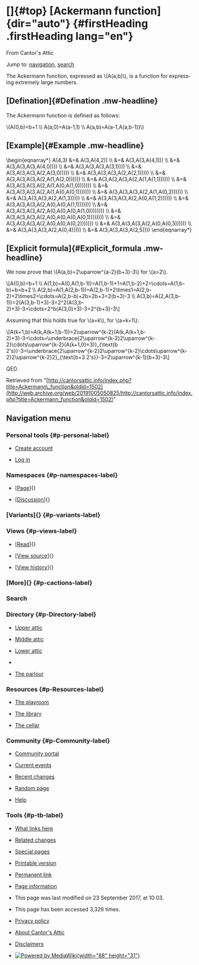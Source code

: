 <div id="mw-page-base" class="noprint">

</div>

<div id="mw-head-base" class="noprint">

</div>

<div id="content" class="mw-body" role="main">

[]{#top}
[Ackermann function]{dir="auto"} {#firstHeading .firstHeading lang="en"}
================================

<div id="bodyContent" class="mw-body-content">

<div id="siteSub">

From Cantor's Attic

</div>

<div id="contentSub">

</div>

<div id="jump-to-nav" class="mw-jump">

Jump to: [navigation](#mw-navigation), [search](#p-search)

</div>

<div id="mw-content-text" class="mw-content-ltr" lang="en" dir="ltr">

The Ackermann function, expressed as \\(A(a,b)\\), is a function for
expressing extremely large numbers.

[Defination]{#Defination .mw-headline}
--------------------------------------

The Ackermann function is defined as follows:

\\(A(0,b)=b+1 \\\\ A(a,0)=A(a-1,1) \\\\ A(a,b)=A(a-1,A(a,b-1))\\)

[Example]{#Example .mw-headline}
--------------------------------

\\begin{eqnarray\*} A(4,3) &=& A(3,A(4,2)) \\\\ &=& A(3,A(3,A(4,1)))
\\\\ &=& A(3,A(3,A(3,A(4,0)))) \\\\ &=& A(3,A(3,A(3,A(3,1)))) \\\\ &=&
A(3,A(3,A(3,A(2,A(3,0))))) \\\\ &=& A(3,A(3,A(3,A(2,A(2,1))))) \\\\ &=&
A(3,A(3,A(3,A(2,A(1,A(2,0)))))) \\\\ &=& A(3,A(3,A(3,A(2,A(1,A(1,1))))))
\\\\ &=& A(3,A(3,A(3,A(2,A(1,A(0,A(1,0))))))) \\\\ &=&
A(3,A(3,A(3,A(2,A(1,A(0,A(0,1))))))) \\\\ &=&
A(3,A(3,A(3,A(2,A(1,A(0,2)))))) \\\\ &=& A(3,A(3,A(3,A(2,A(1,3))))) \\\\
&=& A(3,A(3,A(3,A(2,A(0,A(1,2)))))) \\\\ &=&
A(3,A(3,A(3,A(2,A(0,A(0,A(1,1))))))) \\\\ &=&
A(3,A(3,A(3,A(2,A(0,A(0,A(0,A(1,0)))))))) \\\\ &=&
A(3,A(3,A(3,A(2,A(0,A(0,A(0,A(0,1)))))))) \\\\ &=&
A(3,A(3,A(3,A(2,A(0,A(0,A(0,2))))))) \\\\ &=&
A(3,A(3,A(3,A(2,A(0,A(0,3)))))) \\\\ &=& A(3,A(3,A(3,A(2,A(0,4))))) \\\\
&=& A(3,A(3,A(3,A(2,5)))) \\end{eqnarray\*}

[Explicit formula]{#Explicit_formula .mw-headline}
--------------------------------------------------

We now prove that \\(A(a,b)=2\\uparrow\^{a-2}(b+3)-3\\) for
\\(a&gt;2\\).

\\\[A(0,b)=b+1 \\\\
A(1,b)=A(0,A(1,b-1))=A(1,b-1)+1=A(1,b-2)+2=\\cdots=A(1,b-b)+b=b+2 \\\\
A(2,b)=A(1,A(2,b-1))=A(2,b-1)+2\\times1=A(2,b-2)+2\\times2=\\cdots=A(2,b-b)+2b=2b+3=2(b+3)-3
\\\\
A(3,b)=A(2,A(3,b-1))=2(A(3,b-1)+3)-3=2\^2(A(3,b-2)+3)-3=\\cdots=2\^b(A(3,0)+3)-3=2\^{b+3}-3\\\]

Assuming that this holds true for \\(a=k\\), for \\(a=k+1\\):

\\\[A(k+1,b)=A(k,A(k+1,b-1))=2\\uparrow\^{k-2}(A(k,A(k+1,b-2)+3)-3=\\cdots=\\underbrace{2\\uparrow\^{k-2}2\\uparrow\^{k-2}\\cdots\\uparrow\^{k-2}(A(k+1,0)+3)}\_{\\text{b
2's}}-3=\\underbrace{2\\uparrow\^{k-2}2\\uparrow\^{k-2}\\cdots\\uparrow\^{k-2}2\\uparrow\^{k-2}2}\_{\\text{b+3
2's}}-3=2\\uparrow\^{k-1}(b+3)-3\\\]

QED.

</div>

<div class="printfooter">

Retrieved from
"[http://cantorsattic.info/index.php?title=Ackermann\_function&oldid=1502](http://web.archive.org/web/20191005050825/http://cantorsattic.info/index.php?title=Ackermann_function&oldid=1502)"

</div>

<div id="catlinks" class="catlinks catlinks-allhidden">

</div>

<div class="visualClear">

</div>

</div>

</div>

<div id="mw-navigation">

Navigation menu
---------------

<div id="mw-head">

<div id="p-personal" role="navigation"
aria-labelledby="p-personal-label">

### Personal tools {#p-personal-label}

-   <div id="pt-createaccount">

    </div>

    [Create
    account](/web/20191005050825/http://cantorsattic.info/index.php?title=Special:UserLogin&returnto=Ackermann+function&type=signup)
-   <div id="pt-login">

    </div>

    [Log
    in](/web/20191005050825/http://cantorsattic.info/index.php?title=Special:UserLogin&returnto=Ackermann+function "You are encouraged to log in; however, it is not mandatory [o]")

</div>

<div id="left-navigation">

<div id="p-namespaces" class="vectorTabs" role="navigation"
aria-labelledby="p-namespaces-label">

### Namespaces {#p-namespaces-label}

-   <div id="ca-nstab-main">

    </div>

    [[Page](/web/20191005050825/http://cantorsattic.info/Ackermann_function "View the content page [c]")]{}
-   <div id="ca-talk">

    </div>

    [[Discussion](/web/20191005050825/http://cantorsattic.info/index.php?title=Talk:Ackermann_function&action=edit&redlink=1 "Discussion about the content page [t]")]{}

</div>

<div id="p-variants" class="vectorMenu emptyPortlet" role="navigation"
aria-labelledby="p-variants-label">

### [Variants]{}[](#) {#p-variants-label}

<div class="menu">

</div>

</div>

</div>

<div id="right-navigation">

<div id="p-views" class="vectorTabs" role="navigation"
aria-labelledby="p-views-label">

### Views {#p-views-label}

-   <div id="ca-view">

    </div>

    [[Read](/web/20191005050825/http://cantorsattic.info/Ackermann_function)]{}
-   <div id="ca-viewsource">

    </div>

    [[View
    source](/web/20191005050825/http://cantorsattic.info/index.php?title=Ackermann_function&action=edit "This page is protected.
    You can view its source [e]")]{}
-   <div id="ca-history">

    </div>

    [[View
    history](/web/20191005050825/http://cantorsattic.info/index.php?title=Ackermann_function&action=history "Past revisions of this page [h]")]{}

</div>

<div id="p-cactions" class="vectorMenu emptyPortlet" role="navigation"
aria-labelledby="p-cactions-label">

### [More]{}[](#) {#p-cactions-label}

<div class="menu">

</div>

</div>

<div id="p-search" role="search">

### Search

<div id="simpleSearch">

</div>

</div>

</div>

</div>

<div id="mw-panel">

<div id="p-logo" role="banner">

[](/web/20191005050825/http://cantorsattic.info/Cantor%27s_Attic "Visit the main page")

</div>

<div id="p-Directory" class="portal" role="navigation"
aria-labelledby="p-Directory-label">

### Directory {#p-Directory-label}

<div class="body">

-   <div id="n-Upper-attic">

    </div>

    [Upper
    attic](/web/20191005050825/http://cantorsattic.info/Upper_attic)
-   <div id="n-Middle-attic">

    </div>

    [Middle
    attic](/web/20191005050825/http://cantorsattic.info/Middle_attic)
-   <div id="n-Lower-attic">

    </div>

    [Lower
    attic](/web/20191005050825/http://cantorsattic.info/Lower_attic)
-   <div id="n-">

    </div>

    [](INVALID-TITLE)
-   <div id="n-The-parlour">

    </div>

    [The parlour](/web/20191005050825/http://cantorsattic.info/Parlour)

</div>

</div>

<div id="p-Resources" class="portal" role="navigation"
aria-labelledby="p-Resources-label">

### Resources {#p-Resources-label}

<div class="body">

-   <div id="n-The-playroom">

    </div>

    [The
    playroom](/web/20191005050825/http://cantorsattic.info/Playroom)
-   <div id="n-The-library">

    </div>

    [The library](/web/20191005050825/http://cantorsattic.info/Library)
-   <div id="n-The-cellar">

    </div>

    [The cellar](/web/20191005050825/http://cantorsattic.info/Cellar)

</div>

</div>

<div id="p-Community" class="portal" role="navigation"
aria-labelledby="p-Community-label">

### Community {#p-Community-label}

<div class="body">

-   <div id="n-portal">

    </div>

    [Community
    portal](/web/20191005050825/http://cantorsattic.info/Cantor%27s_Attic:Community_portal "About the project, what you can do, where to find things")
-   <div id="n-currentevents">

    </div>

    [Current
    events](/web/20191005050825/http://cantorsattic.info/Cantor%27s_Attic:Current_events "Find background information on current events")
-   <div id="n-recentchanges">

    </div>

    [Recent
    changes](/web/20191005050825/http://cantorsattic.info/Special:RecentChanges "A list of recent changes in the wiki [r]")
-   <div id="n-randompage">

    </div>

    [Random
    page](/web/20191005050825/http://cantorsattic.info/Special:Random "Load a random page [x]")
-   <div id="n-help">

    </div>

    [Help](http://web.archive.org/web/20191005050825/https://www.mediawiki.org/wiki/Special:MyLanguage/Help:Contents "The place to find out")

</div>

</div>

<div id="p-tb" class="portal" role="navigation"
aria-labelledby="p-tb-label">

### Tools {#p-tb-label}

<div class="body">

-   <div id="t-whatlinkshere">

    </div>

    [What links
    here](/web/20191005050825/http://cantorsattic.info/Special:WhatLinksHere/Ackermann_function "A list of all wiki pages that link here [j]")
-   <div id="t-recentchangeslinked">

    </div>

    [Related
    changes](/web/20191005050825/http://cantorsattic.info/Special:RecentChangesLinked/Ackermann_function "Recent changes in pages linked from this page [k]")
-   <div id="t-specialpages">

    </div>

    [Special
    pages](/web/20191005050825/http://cantorsattic.info/Special:SpecialPages "A list of all special pages [q]")
-   <div id="t-print">

    </div>

    [Printable
    version](/web/20191005050825/http://cantorsattic.info/index.php?title=Ackermann_function&printable=yes "Printable version of this page [p]")
-   <div id="t-permalink">

    </div>

    [Permanent
    link](/web/20191005050825/http://cantorsattic.info/index.php?title=Ackermann_function&oldid=1502 "Permanent link to this revision of the page")
-   <div id="t-info">

    </div>

    [Page
    information](/web/20191005050825/http://cantorsattic.info/index.php?title=Ackermann_function&action=info)

</div>

</div>

</div>

</div>

<div id="footer" role="contentinfo">

-   <div id="footer-info-lastmod">

    </div>

    This page was last modified on 23 September 2017, at 10:03.
-   <div id="footer-info-viewcount">

    </div>

    This page has been accessed 3,326 times.

<!-- -->

-   <div id="footer-places-privacy">

    </div>

    [Privacy
    policy](/web/20191005050825/http://cantorsattic.info/Cantor%27s_Attic:Privacy_policy "Cantor's Attic:Privacy policy")
-   <div id="footer-places-about">

    </div>

    [About Cantor's
    Attic](/web/20191005050825/http://cantorsattic.info/Cantor%27s_Attic:About "Cantor's Attic:About")
-   <div id="footer-places-disclaimer">

    </div>

    [Disclaimers](/web/20191005050825/http://cantorsattic.info/Cantor%27s_Attic:General_disclaimer "Cantor's Attic:General disclaimer")

<!-- -->

-   <div id="footer-poweredbyico">

    </div>

    [![Powered by
    MediaWiki](/web/20191005050825im_/http://cantorsattic.info/resources/assets/poweredby_mediawiki_88x31.png){width="88"
    height="31"}](//web.archive.org/web/20191005050825/http://www.mediawiki.org/)

<div style="clear:both">

</div>

</div>
